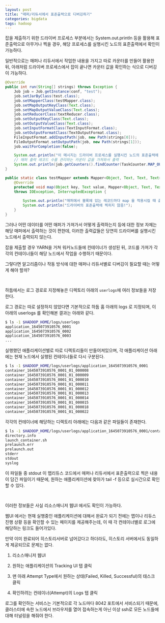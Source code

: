 ```yaml
---
layout: post
title: "매퍼/리듀서에서 표준출력으로 디버깅하기"
categories: bigdata
tags: hadoop
---
```


잡을 제출하기 위한 드라이버 프로세스 부분에서는 System.out.println 등을 활용해 표준출력으로 아무거나 찍을 경우, 해당 프로세스를 실행시킨 노드의 표준출력에서 확인이 가능하다.

일반적으로는 매퍼나 리듀서에서 작업한 내용을 가지고 따로 카운터를 만들어 활용한 뒤, 아래처럼 드라이버 프로세스에서 잡이 끝나면 카운터 값을 확인하는 식으로 디버깅이 가능하다.

```java
@Override
public int run(String[] strings) throws Exception {
    Job job = Job.getInstance(conf, "test");
    job.setJarByClass(test.class);
    job.setMapperClass(testMapper.class);
    job.setMapOutputKeyClass(Text.class);
    job.setMapOutputValueClass(Text.class);
    job.setReducerClass(textReducer.class);
    job.setOutputKeyClass(Text.class);
    job.setOutputValueClass(Text.class);
    job.setInputFormatClass(TextInputFormat.class);
    job.setOutputFormatClass(TextOutputFormat.class);
    FileInputFormat.addInputPath(job, new Path(strings[0]));
    FileOutputFormat.setOutputPath(job, new Path(strings[1]));
    job.waitForCompletion(false);

    System.out.println("이 메시지는 드라이버 프로세스를 실행시킨 노드의 표준출력에 찍힘");
    // 매퍼 출력 레코드 수를 관리하는 카운터 값을 가져와서 출력
    System.out.println(job.getCounters().findCounter(TaskCounter.MAP_OUTPUT_RECORDS).getValue())
}

public static class testMapper extends Mapper<Object, Text, Text, Text> {
    @Override
    protected void map(Object key, Text value, Mapper<Object, Text, Text, Text>.Context context)
    throws IOException, InterruptedException {
        
        System.out.println("매퍼에서 블록에 있는 레코드마다 map 을 적용시킬 때 출력하고 싶음");
        System.out.println("드라이버의 표준출력에 찍히지 않음!");
    }
}
```

그러나 어떤 데이터를 어떤 매퍼가 가져가서 어떻게 출력하는지 등에 대한 정보 자체는 해당 매퍼에서 출력하는 것이 편한데, 이러한 출력값들은 당연히 드라이버를 실행시킨 노드에서 출력되지 않는다.

잡을 제출할 경우 YARN을 거쳐 워커노드들에 컨테이너가 생성된 뒤, 코드를 가져가 각각의 컨테이너들이 해당 노드에서 작업을 수행하기 때문이다.

그렇다면 알고리즘이나 작동 방식에 대한 매퍼나 리듀서별로 디버깅이 필요할 때는 어떻게 해야 할까?

<br>

하둡에서는 로그 경로로 지정해놓은 디렉토리 아래의 ```userlogs```에 여러 정보들을 저장한다.

로그 경로는 따로 설정하지 않았다면 기본적으로 하둡 홈 아래의 logs 로 지정되며, 이 아래의 userlogs 를 확인해본 결과는 아래와 같다.

```bash
$ ls -1 $HADOOP_HOME/logs/userlogs
application_1645073910576_0001
application_1645073910576_0002
application_1645073910576_0003
...
```

실행했던 애플리케이션별로 따로 디렉토리들이 만들어져있으며, 각 애플리케이션 아래에는 현재 노드에서 실행된 컨테이너들로 다시 구분된다.

```bash
$ ls -1 $HADOOP_HOME/logs/userlogs/application_1645073910576_0001
container_1645073910576_0001_01_000008
container_1645073910576_0001_01_000009
container_1645073910576_0001_01_000010
container_1645073910576_0001_01_000011
container_1645073910576_0001_01_000012
container_1645073910576_0001_01_000013
container_1645073910576_0001_01_000014
container_1645073910576_0001_01_000015
container_1645073910576_0001_01_000018
container_1645073910576_0001_01_000022
```

각각의 컨테이너에 해당하는 디렉토리 아래에는 다음과 같은 파일들이 존재한다.

```bash
$ ls -1 $HADOOP_HOME/logs/userlogs/application_1645073910576_0001/container_1645073910576_0001_01_000008
directory.info
launch_container.sh
prelaunch.err
prelaunch.out
stderr
stdout
syslog
```

이 파일들 중 stdout 이 맵리듀스 코드에서 매퍼나 리듀서에서 표준출력으로 찍은 내용이 담긴 파일이기 때문에, 원하는 애플리케이션에 찾아가 tail -f 등으로 실시간으로 확인할 수 있다.

<br>

이러한 정보들은 사실 리소스매니저 웹UI 에서도 확인이 가능하다.

웹UI 에서는 현재 실행중인 애플리케이션에 대해서 완료가 되기 전에는 맵이나 리듀스 진행 상황 등을 확인할 수 있는 페이지를 제공해주는데, 이 때 각 컨테이너별로 로그에 해당하는 링크도 들어가있다.

만약 이미 완료되어 히스토리서버로 넘어갔다고 하더라도, 히스토리 서버에서도 동일하게 제공되므로 문제는 없다.

1. 리소스매니저 웹UI

2. 원하는 애플리케이션의 Tracking UI 탭 클릭

3. 맨 아래 Attempt Type에서 원하는 상태(Failed, Killed, Successful)의 태스크 클릭

4. 확인하려는 컨테이너(Attempt)의 Logs 탭 클릭

로그를 확인하는 서비스는 기본적으로 각 노드마다 8042 포트에서 서비스되기 때문에, 클러스터에 속한 노드에서 브라우저를 열어 접속하는게 아닌 이상 ssh로 모든 노드들에 대해 터널링을 해줘야 한다.